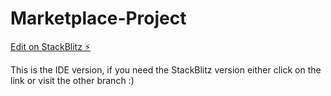 # Marketplace-Project

[Edit on StackBlitz ⚡️](https://stackblitz.com/edit/stackblitz-starters-rw173e)

This is the IDE version, if you need the StackBlitz version either click on the link or visit the other branch :\)